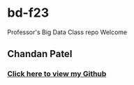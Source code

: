 # bd-f23
Professor's Big Data Class repo
Welcome
## Chandan Patel

### [Click here to view my Github](https://github.com/patelchandan0912?tab=repositories)

